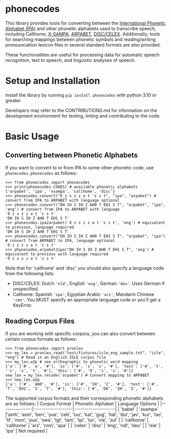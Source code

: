 # phonecodes
This library provides tools for converting between the [International Phonetic Alphabet (IPA)](https://en.wikipedia.org/wiki/International_Phonetic_Alphabet) and other phonetic alphabets used to transcribe speech, including Callhome, [X-SAMPA](https://en.wikipedia.org/wiki/X-SAMPA), [ARPABET](https://en.wikipedia.org/wiki/ARPABET), [DISC/CELEX](https://catalog.ldc.upenn.edu/LDC96L14). Additionally, tools for searching mappings between phonetic symbols and reading/writing pronounciation lexicon files in several standard formats are also provided.

These functionalities are useful for processing data for automatic speech recognition, text to speech, and linguistic analyses of speech. 

# Setup and Installation
Install the library by running `pip install phonecodes` with python 3.10 or greater.

Developers may refer to the CONTRIBUTIONS.md for information on the development environment for testing, linting and contributing to the code. 

# Basic Usage
## Converting between Phonetic Alphabets
If you want to convert to or from IPA to some other phonetic code, use `phonecodes.phonecodes` as follows:
```
>>> from phonecodes import phonecodes
>>> print(phonecodes.CODES) # available phonetic alphabets
{'arpabet', 'ipa', 'xsampa', 'callhome', 'disc'}
>>> phonecodes.convert("ð ɪ s ɪ z ə t ˈɛ s t", "ipa", "arpabet") # convert from IPA to ARPABET with language optional
>>> phonecodes.convert("DH IH S IH Z AH0 T EH1 S T", "arpabet", "ipa", 'eng') # convert from IPA to ARPABET with language
'ð ɪ s ɪ z ə t ˈɛ s t'
'DH IH S IH Z AH0 T EH1 S T'
>>> phonecodes.ipa2arpabet('ð ɪ s ɪ z ə t ˈɛ s t', 'eng') # equivalent to previous, language required
'DH IH S IH Z AH0 T EH1 S T'
>>> phonecodes.convert("DH IH S IH Z AH0 T EH1 S T", "arpabet", "ipa") # convert from ARPABET to IPA, language optional
'ð ɪ s ɪ z ə t ˈɛ s t'
>>> phonecodes.arpabet2ipa("DH IH S IH Z AH0 T EH1 S T", 'eng') # equivalent to previous with language required
'ð ɪ s ɪ z ə t ˈɛ s t'
```

Note that for 'callhome' and 'disc' you should also specify a language code from the following lists:
- DISC/CELEX: Dutch `'nld'`, English `'eng'`, German `'deu'`. Uses German if unspecified. 
- Callhome: Spanish `'spa'`, Egyptian Arabic `'arz'`, Mandarin Chinese `'cmn'`. You MUST specify an appropriate language code or you'll get a KeyError.


## Reading Corpus Files
If you are working with specific corpora, you can also convert between certain corpus formats as follows:
```
>>> from phonecodes import pronlex
>>> my_lex = pronlex.read("test/fixtures/isle_eng_sample.txt", "isle", "eng") # Read in an English ISLE corpus file
>>> my_lex.w2p # see orthographic to phonetic word mapping
{'a': ['#', 'ə', '#'], 'is': ['#', 'ɪ', 'z', '#'], 'test': ['#', 't', 'ˈɛ', 's', 't', '#'], 'this': ['#', 'ð', 'ɪ', 's', '#']}
new_lex = my_lex.recode('arpabet') # Convert mapping to ARPABET
>>> new_lex.w2p
{'a': ['#', 'AH0', '#'], 'is': ['#', 'IH', 'Z', '#'], 'test': ['#', 'T', 'EH1', 'S', 'T', '#'], 'this': ['#', 'DH', 'IH', 'S', '#']}
```

The supported corpus formats and their corresponding phonetic alphabets are as follows:
| Corpus Format | Phonetic Alphabet | Language Options   | 
|---------------|-------------------|--------------------|
| 'babel' | 'xsampa' |'amh', 'asm', 'ben', 'yue', 'ceb', 'luo', 'kat', 'gug', 'hat', 'ibo', 'jav', 'kur', 'lao', 'lit', 'mon', 'pus', 'swa', 'tgl', 'tam', 'tpi', 'tur', 'vie', 'zul' | 
| 'callhome' | 'callhome' | 'arz', 'cmn', 'spa' | 
| 'celex' | 'disc' | 'eng', 'ndl', 'deu' | 
| 'isle' | 'ipa' |  Not required | 

